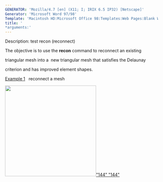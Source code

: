 ```yaml
---
GENERATOR: 'Mozilla/4.7 [en] (X11; I; IRIX 6.5 IP32) [Netscape]'
Generator: 'Microsoft Word 97/98'
Template: 'Macintosh HD:Microsoft Office 98:Templates:Web Pages:Blank Web Page'
title: '
*arguments:'
---
```


 Description: test recon (reconnect)

  The objective is to use the **recon** command to reconnect an
  existing

  triangular mesh into a  new triangular mesh that satisfies the
  Delaunay

  criterion and has improved element shapes.

  

  [Example 1](description_2drecon.md)   reconnect a mesh

  [<img height="300" width="300" src="https://lanl.github.io/LaGriT/docs/assets/images/image1_tn.gif">"144"
  "144"](description_2drecon.md)
